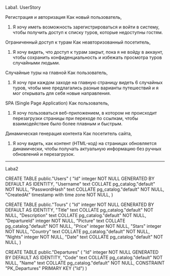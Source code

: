 Laba1. UserStory

Регистрация и авторизация
Как новый пользователь,
1) Я хочу иметь возможность зарегистрироваться и войти в систему,
  чтобы получить доступ к списку туров, которые недоступны гостям.

Ограниченный доступ к турам
Как неавторизованный посетитель,
1) Я хочу видеть, что доступ к турам закрыт, пока я не войду в аккаунт,
  чтобы сохранить конфиденциальность и избежать просмотра туров случайными людьми.

Случайные туры на главной
Как пользователь,
1) Я хочу при каждом заходе на главную страницу видеть 6 случайных туров,
  чтобы мне предлагались разные варианты путешествий и я мог открывать для себя новые направления.

SPA (Single Page Application)
Как пользователь,
1) Я хочу пользоваться веб-приложением, в котором не происходит перезагрузки страницы при переходе по ссылкам,
  чтобы взаимодействие было более плавным и быстрым.

Динамическая генерация контента
Как посетитель сайта,
1) Я хочу видеть, как контент (HTML-код) на страницах обновляется динамически,
  чтобы получать актуальную информацию без ручных обновлений и перезагрузок.

------------------------------------------------------------------------------------------------------------------

Laba2

CREATE TABLE public."Users"
(
    "Id" integer NOT NULL GENERATED BY DEFAULT AS IDENTITY,
    "Username" text COLLATE pg_catalog."default" NOT NULL,
    "PasswordHash" text COLLATE pg_catalog."default" NOT NULL,
    "CreatedAt" timestamp with time zone NOT NULL,
)

CREATE TABLE public."Tours"
(
    "Id" integer NOT NULL GENERATED BY DEFAULT AS IDENTITY,
    "Title" text COLLATE pg_catalog."default" NOT NULL,
    "Description" text COLLATE pg_catalog."default" NOT NULL,
    "DepartureId" integer NOT NULL,
    "Picture" text COLLATE pg_catalog."default" NOT NULL,
    "Price" integer NOT NULL,
    "Stars" integer NOT NULL,
    "Country" text COLLATE pg_catalog."default" NOT NULL,
    "Nights" integer NOT NULL,
    "Date" text COLLATE pg_catalog."default" NOT NULL,
)

CREATE TABLE public."Departures"
(
    "Id" integer NOT NULL GENERATED BY DEFAULT AS IDENTITY,
    "Code" text COLLATE pg_catalog."default" NOT NULL,
    "Name" text COLLATE pg_catalog."default" NOT NULL,
    CONSTRAINT "PK_Departures" PRIMARY KEY ("Id")
)

